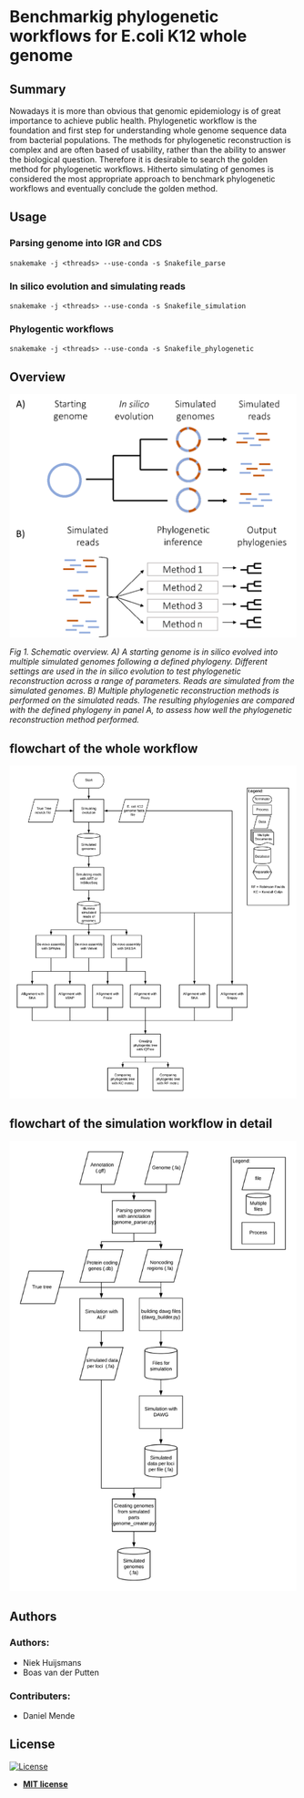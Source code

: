 # Benchmarkig phylogenetic workflows for E.coli K12 whole genome #
## Summary ##
Nowadays it is more than obvious that genomic epidemiology is of great importance to achieve public health. Phylogenetic workflow is the foundation and first step for understanding whole genome sequence data from bacterial populations. The methods for phylogenetic reconstruction is complex and are often based of usability, rather than the ability to answer the biological question. Therefore it is desirable to search the golden method for phylogenetic workflows. Hitherto simulating of genomes is considered the most appropriate approach to benchmark phylogenetic workflows and eventually conclude the golden method. 

## Usage ##
### Parsing genome into IGR and CDS ###
```
snakemake -j <threads> --use-conda -s Snakefile_parse
```
### In silico evolution and simulating reads ###
```
snakemake -j <threads> --use-conda -s Snakefile_simulation
```
### Phylogentic workflows ###
```
snakemake -j <threads> --use-conda -s Snakefile_phylogenetic
```
## Overview ##
<img src="./Overview.png">

*Fig 1. Schematic overview. A) A starting genome is in silico evolved into multiple simulated genomes following a defined phylogeny. Different settings are used in the in silico evolution to test phylogenetic reconstruction across a range of parameters. Reads are simulated from the simulated genomes. B) Multiple phylogenetic reconstruction methods is performed on the simulated reads. The resulting phylogenies are compared with the defined phylogeny in panel A, to assess how well the phylogenetic reconstruction method performed.*

## flowchart of the whole workflow ##
<img src="./phylogenies.png">

## flowchart of the simulation workflow in detail ##
<img src="./Simulator.png">

## Authors ##
### Authors: ###
- Niek Huijsmans
- Boas van der Putten

### Contributers: ###
- Daniel Mende

## License

[![License](http://img.shields.io/:license-mit-blue.svg?style=flat-square)](http://badges.mit-license.org)

- **[MIT license](http://opensource.org/licenses/mit-license.php)**
